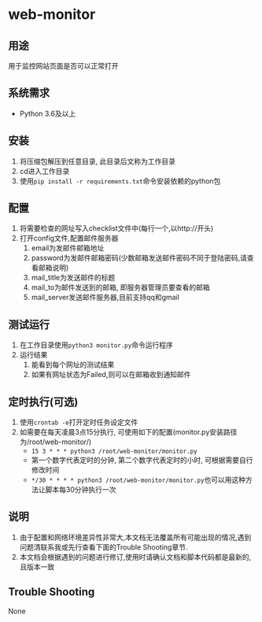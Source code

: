 # web-monitor

## 用途
用于监控网站页面是否可以正常打开

## 系统需求
* Python 3.6及以上

## 安装
1. 将压缩包解压到任意目录, 此目录后文称为工作目录
1. cd进入工作目录
1. 使用`pip install -r requirements.txt`命令安装依赖的python包

## 配置
1. 将需要检查的网址写入checklist文件中(每行一个,以http://开头)
1. 打开config文件,配置邮件服务器
    1. email为发邮件邮箱地址
    1. password为发邮件邮箱密码(少数邮箱发送邮件密码不同于登陆密码,请查看邮箱说明)
    1. mail_title为发送邮件的标题
    1. mail_to为邮件发送到的邮箱, 即服务器管理员要查看的邮箱
    1. mail_server发送邮件服务器,目前支持qq和gmail

## 测试运行
1. 在工作目录使用`python3 monitor.py`命令运行程序
1. 运行结果
    1. 能看到每个网址的测试结果
    1. 如果有网址状态为Failed,则可以在邮箱收到通知邮件

## 定时执行(可选)
1. 使用`crontab -e`打开定时任务设定文件
1. 如需要在每天凌晨3点15分执行, 可使用如下的配置(monitor.py安装路径为/root/web-monitor/)
    * `15 3 * * * python3 /root/web-monitor/monitor.py`
    * 第一个数字代表定时的分钟, 第二个数字代表定时的小时, 可根据需要自行修改时间
    * `*/30 * * * * python3 /root/web-monitor/monitor.py`也可以用这种方法让脚本每30分钟执行一次

## 说明
1. 由于配置和网络环境差异性非常大,本文档无法覆盖所有可能出现的情况,遇到问题清联系我或先行查看下面的Trouble Shooting章节.
1. 本文档会根据遇到的问题进行修订,使用时请确认文档和脚本代码都是最新的,且版本一致

## Trouble Shooting
None
